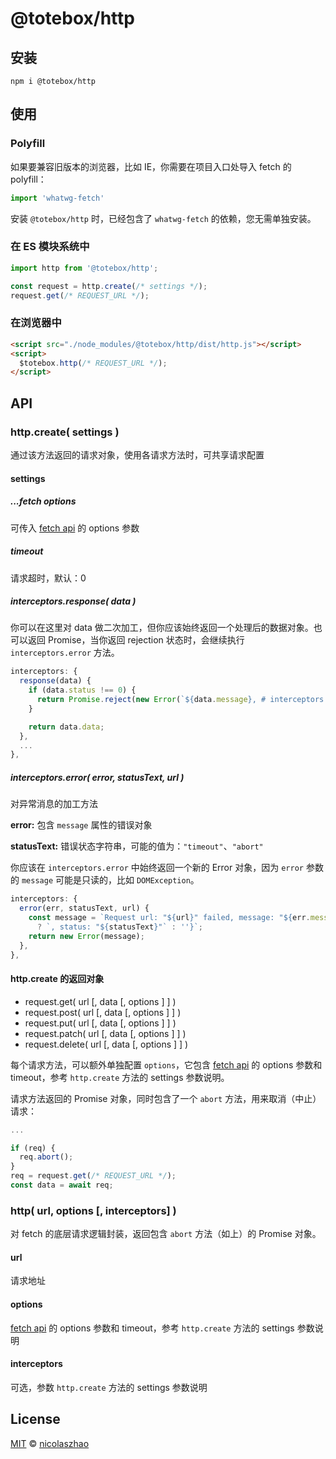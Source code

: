 # @totebox/http

## 安装

```
npm i @totebox/http
```

## 使用

### Polyfill

如果要兼容旧版本的浏览器，比如 IE，你需要在项目入口处导入 fetch 的 polyfill：

```js
import 'whatwg-fetch'
```

安装 `@totebox/http` 时，已经包含了 `whatwg-fetch` 的依赖，您无需单独安装。

### 在 ES 模块系统中

```js
import http from '@totebox/http';

const request = http.create(/* settings */);
request.get(/* REQUEST_URL */);
```

### 在浏览器中

```html
<script src="./node_modules/@totebox/http/dist/http.js"></script>
<script>
  $totebox.http(/* REQUEST_URL */);
</script>
```

## API

### http.create( settings )

通过该方法返回的请求对象，使用各请求方法时，可共享请求配置

#### settings

#####  ...fetch options

可传入 [fetch api](https://github.github.io/fetch/) 的 options 参数

##### timeout

请求超时，默认：0

##### interceptors.response( data )

你可以在这里对 data 做二次加工，但你应该始终返回一个处理后的数据对象。也可以返回 Promise，当你返回 rejection 状态时，会继续执行 `interceptors.error` 方法。

```js
interceptors: {
  response(data) {
    if (data.status !== 0) {
      return Promise.reject(new Error(`${data.message}, # interceptors.response`));
    }

    return data.data;
  },
  ...
},
```

##### interceptors.error( error, statusText, url )

对异常消息的加工方法

**error:** 包含 `message` 属性的错误对象

**statusText:** 错误状态字符串，可能的值为：`"timeout"`、`"abort"`

你应该在 `interceptors.error` 中始终返回一个新的 Error 对象，因为 `error` 参数的 `message` 可能是只读的，比如 `DOMException`。

```js
interceptors: {
  error(err, statusText, url) {
    const message = `Request url: "${url}" failed, message: "${err.message}"${statusText
      ? `, status: "${statusText}"` : ''}`;
    return new Error(message);
  },
},
```

#### http.create 的返回对象

* request.get( url [, data [, options ] ] )
* request.post( url [, data [, options ] ] )
* request.put( url [, data [, options ] ] )
* request.patch( url [, data [, options ] ] )
* request.delete( url [, data [, options ] ] )

每个请求方法，可以额外单独配置 `options`，它包含 [fetch api](https://github.github.io/fetch/) 的 options 参数和 timeout，参考 `http.create` 方法的 settings 参数说明。

请求方法返回的 Promise 对象，同时包含了一个 `abort` 方法，用来取消（中止）请求：

```js
...

if (req) {
  req.abort();
}
req = request.get(/* REQUEST_URL */);
const data = await req;
```

### http( url, options [, interceptors] )

对 fetch 的底层请求逻辑封装，返回包含 `abort` 方法（如上）的 Promise 对象。

#### url

请求地址

#### options

[fetch api](https://github.github.io/fetch/) 的 options 参数和 timeout，参考 `http.create` 方法的 settings 参数说明

#### interceptors

可选，参数 `http.create` 方法的 settings 参数说明

## License

[MIT](https://github.com/nicolaszhao/totebox/blob/master/LICENSE) © [nicolaszhao](https://github.com/nicolaszhao)
